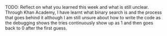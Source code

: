 TODO: Reflect on what you learned this week and what is still unclear.
Through Khan Academy, I have learnt what binary search is and the process that goes behind it although I am still unsure about how to write the code as the debugging shows the tries continuously show up as 1 and then goes back to 0 after the first guess.
